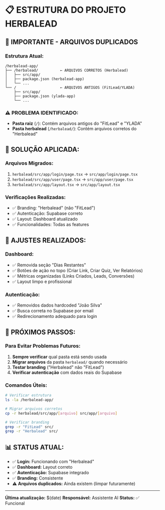 # 📋 ESTRUTURA DO PROJETO HERBALEAD

## 🚨 **IMPORTANTE - ARQUIVOS DUPLICADOS**

### **Estrutura Atual:**
```
/herbalead-app/
├── /herbalead/          ← ARQUIVOS CORRETOS (Herbalead)
│   ├── src/app/
│   ├── package.json (herbalead-app)
│   └── ...
└── /                    ← ARQUIVOS ANTIGOS (FitLead/YLADA)
    ├── src/app/
    ├── package.json (ylada-app)
    └── ...
```

### **⚠️ PROBLEMA IDENTIFICADO:**
- **Pasta raiz** (`/`): Contém arquivos antigos do "FitLead" e "YLADA"
- **Pasta herbalead** (`/herbalead/`): Contém arquivos corretos do "Herbalead"

## 🔧 **SOLUÇÃO APLICADA:**

### **Arquivos Migrados:**
1. `herbalead/src/app/login/page.tsx` → `src/app/login/page.tsx`
2. `herbalead/src/app/user/page.tsx` → `src/app/user/page.tsx`
3. `herbalead/src/app/layout.tsx` → `src/app/layout.tsx`

### **Verificações Realizadas:**
- ✅ Branding: "Herbalead" (não "FitLead")
- ✅ Autenticação: Supabase correto
- ✅ Layout: Dashboard atualizado
- ✅ Funcionalidades: Todas as features

## 📝 **AJUSTES REALIZADOS:**

### **Dashboard:**
- ✅ Removida seção "Dias Restantes"
- ✅ Botões de ação no topo (Criar Link, Criar Quiz, Ver Relatórios)
- ✅ Métricas organizadas (Links Criados, Leads, Conversões)
- ✅ Layout limpo e profissional

### **Autenticação:**
- ✅ Removidos dados hardcoded "João Silva"
- ✅ Busca correta no Supabase por email
- ✅ Redirecionamento adequado para login

## 🚀 **PRÓXIMOS PASSOS:**

### **Para Evitar Problemas Futuros:**
1. **Sempre verificar** qual pasta está sendo usada
2. **Migrar arquivos** da pasta `herbalead/` quando necessário
3. **Testar branding** ("Herbalead" não "FitLead")
4. **Verificar autenticação** com dados reais do Supabase

### **Comandos Úteis:**
```bash
# Verificar estrutura
ls -la /herbalead-app/

# Migrar arquivos corretos
cp -r herbalead/src/app/[arquivo] src/app/[arquivo]

# Verificar branding
grep -r "FitLead" src/
grep -r "Herbalead" src/
```

## 📊 **STATUS ATUAL:**
- ✅ **Login:** Funcionando com "Herbalead"
- ✅ **Dashboard:** Layout correto
- ✅ **Autenticação:** Supabase integrado
- ✅ **Branding:** Consistente
- ⚠️ **Arquivos duplicados:** Ainda existem (limpar futuramente)

---
**Última atualização:** $(date)
**Responsável:** Assistente AI
**Status:** ✅ Funcional

